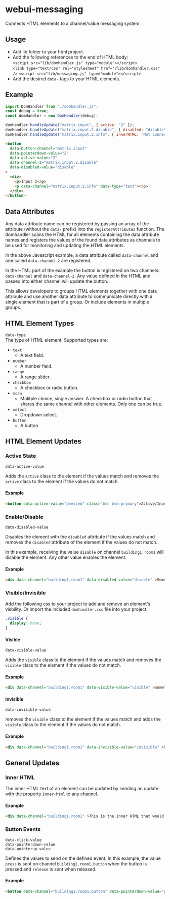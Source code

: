# webui-messaging

Connects HTML elements to a channel/value messaging system.

## Usage

- Add lib folder to your html project.
- Add the following references to the end of HTML body:  
  `<script src="lib/domhandler.js" type="module"></script>`  
  `<link type="text/css" rel="stylesheet" href="/lib/domhandler.css" />`
  `<script src="lib/messaging.js" type="module"></script>`
- Add the desired `data-` tags to your HTML elements.

## Example

```Javascript
import DomHandler from "./domhandler.js";
const debug = true;
const domHandler = new DomHandler(debug);

domHandler.handleUpdate("matrix.input", { active: "2" });
domHandler.handleUpdate("matrix.input.2.disable", { disabled: "disable" });
domHandler.handleUpdate("matrix.input.2.info", { innerHTML: "Not Connected" });
```

```HTML
<button
  data-button-channel="matrix.input"
  data-pointerdown-value="2"
  data-active-value="2"
  data-channel-2="matrix.input.2.disable"
  data-disabled-value="disable"
>
  <div>
    <p>Input 2</p>
    <p data-channel="matrix.input.2.info" data-type="text"></p>
  </div>
</button>
```

## Data Attributes

Any data attribute name can be registered by passing an array of the attribute (without the `data-` prefix) into the `registerAttributes` function. The domhandler scans the HTML for all elements containing the data attribute names and registers the values of the found data attributes as channels to be used for monitoring and updating the HTML elements.

In the above Javascript example, a data attribute called `data-channel` and one called `data-channel-2` are registered.

In the HTML part of the example the button is registered on two channels: `data-channel` and `data-channel-2`. Any value defined in the HTML and passed into either channel will update the button.

This allows developers to groups HTML elements together with one data attribute and use another data attribute to communicate directly with a single element that is part of a group. Or include elements in multiple groups.

## HTML Element Types

`data-type`  
The type of HTML element. Supported types are:

- `text`
  - A text field.
- `number`
  - A number field.
- `range`
  - A range slider.
- `checkbox`
  - A checkbox or radio button.
- `mcsa`
  - Mulitple choice, single answer. A checkbox or radio button that shares the same channel with other elements. Only one can be true.
- `select`
  - Dropdown select.
- `button`
  - A button.

## HTML Element Updates

### Active State

`data-active-value`

Adds the `active` class to the element if the values match and removes the `active` class to the element if the values do not match.

#### Example

```HTML
<button data-active-value="pressed" class="btn btn-primary">Active/Inactive Button</button>
```

### Enable/Disable

`data-disabled-value`

Disables the element with the `disabled` attribute if the values match and removes the `disabled` attribute of the element if the values do not match.

In this example, receiving the value `disable` on channel `building1.room1` will disable the element. Any other value enables the element.

#### Example

```HTML
<div data-channel="building1.room1" data-disabled-value="disable" >Something to disable.</div>
```

### Visible/Invisible

Add the following css to your project to add and remove an element's visbility. Or import the included `domhandler.css` file into your project.

```css
.visible {
  display: none;
}
```

#### Visible

`data-visible-value`

Adds the `visible` class to the element if the values match and removes the `visible` class to the element if the values do not match.

#### Example

```HTML
<div data-channel="building1.room1" data-visible-value="visible" >Something to show.</div>
```

#### Invisible

`data-invisible-value`

removes the `visible` class to the element if the values match and adds the `visible` class to the element if the values do not match.

#### Example

```HTML
<div data-channel="building1.room1" data-invisible-value="invisible" >Something to hide.</div>
```

## General Updates

### Inner HTML

The inner HTML text of an element can be updated by sending an update with the property `inner-html` to any channel.

#### Example

```HTML
<div data-channel="building1.room1" >This is the inner HTML that would get updated.</div>
```

### Button Events

`data-click-value`  
`data-pointerdown-value`  
`data-pointerup-value`

Defines the values to send on the defined event. In this example, the value `press` is sent on channel `building1.room1.button` when the button is pressed and `release` is sent when released.

#### Example

```HTML
<button data-channel="building1.room1.button" data-pointerdown-value="press"  data-pointerup-value="release" class="btn btn-primary">Button 1</button>
```
